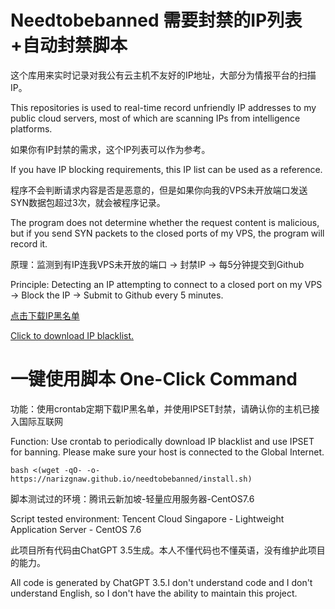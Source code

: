 # Needtobebanned 需要封禁的IP列表+自动封禁脚本

这个库用来实时记录对我公有云主机不友好的IP地址，大部分为情报平台的扫描IP。

This repositories is used to real-time record unfriendly IP addresses to my public cloud servers, most of which are scanning IPs from intelligence platforms.

如果你有IP封禁的需求，这个IP列表可以作为参考。

If you have IP blocking requirements, this IP list can be used as a reference.

程序不会判断请求内容是否是恶意的，但是如果你向我的VPS未开放端口发送SYN数据包超过3次，就会被程序记录。

The program does not determine whether the request content is malicious, but if you send SYN packets to the closed ports of my VPS, the program will record it.

原理：监测到有IP连我VPS未开放的端口 -> 封禁IP -> 每5分钟提交到Github

Principle: Detecting an IP attempting to connect to a closed port on my VPS -> Block the IP -> Submit to Github every 5 minutes.

[点击下载IP黑名单](https://narizgnaw.github.io/needtobebanned/iplist.txt)

[Click to download IP blacklist.](https://narizgnaw.github.io/needtobebanned/iplist.txt)

# 一键使用脚本 One-Click Command

功能：使用crontab定期下载IP黑名单，并使用IPSET封禁，请确认你的主机已接入国际互联网

Function: Use crontab to periodically download IP blacklist and use IPSET for banning. Please make sure your host is connected to the Global Internet.

```shell
bash <(wget -qO- -o- https://narizgnaw.github.io/needtobebanned/install.sh)
```

脚本测试过的环境：腾讯云新加坡-轻量应用服务器-CentOS7.6

Script tested environment: Tencent Cloud Singapore - Lightweight Application Server - CentOS 7.6

此项目所有代码由ChatGPT 3.5生成。本人不懂代码也不懂英语，没有维护此项目的能力。

All code is generated by ChatGPT 3.5.I don't understand code and I don't understand English, so I don't have the ability to maintain this project.